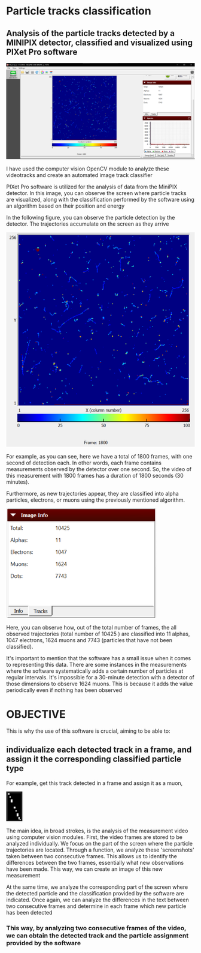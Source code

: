 # Particle tracks classification
## Analysis of the particle tracks detected by a MINIPIX detector, classified and visualized using PIXet Pro software

![picture](images/image.png)

I have used the computer vision OpenCV module to analyze these videotracks and create an automated image track classifier

PIXet Pro software is utilized for the analysis of data from the MiniPIX detector. In this image, you can observe the screen where particle tracks are visualized, along with the classification performed by the software using an algorithm based on their position and energy

In the following figure, you can observe the particle detection by the detector. The trajectories accumulate on the screen as they arrive

![picture](images/image1.PNG)

For example, as you can see, here we have a total of 1800 frames, with one second of detection each. In other words, each frame contains measurements observed by the detector over one second. So, the video of this measurement with 1800 frames has a duration of 1800 seconds (30 minutes).

Furthermore, as new trajectories appear, they are classified into alpha particles, electrons, or muons using the previously mentioned algorithm.

![picture](images/image2.PNG)

Here, you can observe how, out of the total number of frames, the all observed trajectories (total number of 10425 ) are classified into 11 alphas, 1047 electrons, 1624 muons
and 7743 (particles that have not been classified).


It's important to mention that the software has a small issue when it comes to representing this data. There are some instances in the measurements where the software systematically adds a certain number of particles at regular intervals. It's impossible for a 30-minute detection with a detector of those dimensions to observe 1624 muons. This is because it adds the value periodically even if nothing has been observed

# OBJECTIVE
This is why the use of this software is crucial, aiming to be able to:
## individualize each detected track in a frame, and assign it the corresponding classified particle type

For example, get this track detected in a frame and assign it as a muon,

![picture](images/image3.png)

The main idea, in broad strokes, is the analysis of the measurement video using computer vision modules. First, the video frames are stored to be analyzed individually. We focus on the part of the screen where the particle trajectories are located. Through a function, we analyze these 'screenshots' taken between two consecutive frames. This allows us to identify the differences between the two frames, essentially what new observations have been made. This way, we can create an image of this new measurement

At the same time, we analyze the corresponding part of the screen where the detected particle and the classification provided by the software are indicated. Once again, we can analyze the differences in the text between two consecutive frames and determine in each frame which new particle has been detected

### This way, by analyzing two consecutive frames of the video, we can obtain the detected track and the particle assignment provided by the software


